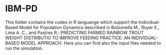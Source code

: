 # IBM-PD
This folder contains the codes in R languange which support the Individual-Based Model for Population Dynamics described in Bolzonella M., Royer E., Lima A. C., and Pastres R.: PREDICTING FARMED RAINBOW TROUT WEIGHT DISTRIBUTIO TO IMPROVE FEEDING PRACTICE: AN INDIVIDUAL-BASED MODEL APPROACH. 
Here you can find also the input files needed to run the simulation.
